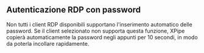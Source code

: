 ## Autenticazione RDP con password

Non tutti i client RDP disponibili supportano l'inserimento automatico delle password. Se il client selezionato non supporta questa funzione, XPipe copierà automaticamente la password negli appunti per 10 secondi, in modo da poterla incollare rapidamente.
